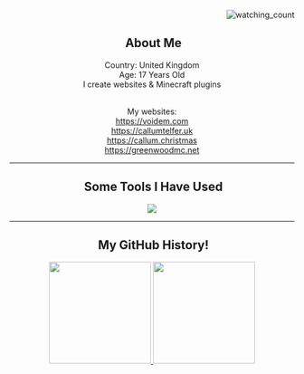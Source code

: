 <div align= "right">
  </br><img src="https://komarev.com/ghpvc/?username=voidemlive&color=blue" alt="watching_count" /> 
</div>
<div align= "center">
<h2> &nbsp;About Me</h2>
Country: United Kingdom
</br>Age: 17 Years Old
</br>I create websites & Minecraft plugins

</br>My websites:<br>
https://voidem.com <br>
https://callumtelfer.uk <br>
https://callum.christmas <br>
https://greenwoodmc.net<br>
</div>

---

<div align= "center">
<h2> &nbsp;Some Tools I Have Used</h2>
<img src="https://skillicons.dev/icons?i=bash,blender,cs,cloudflare,codepen,css,debian,discord,discordjs,docker,eclipse,git,github,gitlab,gradle,html,idea,java,js,jquery,kotlin,linkedin,linux,lua,md,maven,mysql,nginx,nodejs,notion,npm,ps,php,phpstorm,postman,powershell,pycharm,py,robloxstudio,sqlite,stackoverflow,tailwind,ts,ubuntu,visualstudio,vscode,webpack,windows,wordpress&perline=7" />
</div>

---

<div align= "center">
<h2> &nbsp;My GitHub History!</h2>

<a href="https://github.com/voidemlive">
  <img height="180em" src="https://github-readme-stats.vercel.app/api?username=voidemlive&theme=noctis_minimus&show_icons=true" />
  <img height="180em" src="https://github-readme-stats.vercel.app/api/top-langs/?username=voidemlive&theme=noctis_minimus&layout=compact"/>
</a>
</div>
